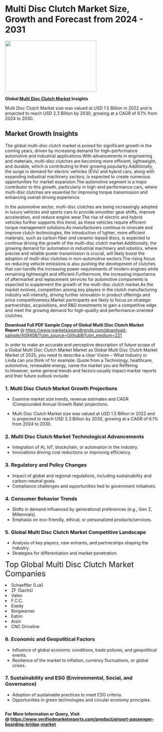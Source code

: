 <H1>Multi Disc Clutch Market Size, Growth and Forecast from 2024 - 2031</H1><img class="aligncenter size-medium wp-image-584254" src="https://thirdeyenews.in/wp-content/uploads/2024/09/Global-Market-Research-300x168.jpeg" alt="" width="300" height="168" /><p><strong>Global&nbsp;<a href="https://www.marketsizeandtrends.com/download-sample/409408/?utm_source=Github8j?utm_medium=221">Multi Disc Clutch Market</a> Insights</strong></p><p>Multi Disc Clutch Market size was valued at USD 1.5 Billion in 2022 and is projected to reach USD 2.3 Billion by 2030, growing at a CAGR of 6.1% from 2024 to 2030.</p><p><h2>Market Growth Insights</h2> <p>The global multi-disc clutch market is poised for significant growth in the coming years, driven by increasing demand for high-performance automotive and industrial applications.With advancements in engineering and materials, multi-disc clutches are becoming more efficient, lightweight, and durable, which is contributing to their growing popularity.Additionally, the surge in demand for electric vehicles (EVs) and hybrid cars, along with expanding industrial machinery sectors, is expected to create numerous opportunities for market expansion.The automotive segment is a major contributor to this growth, particularly in high-end performance cars, where multi-disc clutches are essential for improving torque transmission and enhancing overall driving experience.</p> <p>In the automotive sector, multi-disc clutches are being increasingly adopted in luxury vehicles and sports cars to provide smoother gear shifts, improve acceleration, and reduce engine wear.The rise of electric and hybrid vehicles further supports this trend, as these vehicles require efficient torque management solutions.As manufacturers continue to innovate and improve clutch technologies, the introduction of lighter, more efficient materials, such as carbon fiber and ceramic-based discs, is expected to continue driving the growth of the multi-disc clutch market.Additionally, the growing demand for automation in industrial machinery and robotics, where precise and reliable power transmission is crucial, will likely boost the adoption of multi-disc clutches in non-automotive sectors.The rising focus on reducing vehicle emissions is also pushing the development of clutches that can handle the increasing power requirements of modern engines while remaining lightweight and efficient.Furthermore, the increasing importance of aftermarket and replacement services for automotive components is expected to supplement the growth of the multi-disc clutch market.As the market evolves, competition among key players in the clutch manufacturing industry will intensify, driving further innovation in product offerings and price competitiveness.Market participants are likely to focus on strategic partnerships, acquisitions, and R&D investments to gain a competitive edge and meet the growing demand for high-quality and performance-oriented clutches.<p><span class=""><strong>Download Full PDF Sample Copy of Global Multi Disc Clutch Market Report</strong> @ <a href="https://www.marketsizeandtrends.com/download-sample/409408/?utm_source=Github8j?utm_medium=221" target="_blank">https://www.marketsizeandtrends.com/download-sample/409408/?utm_source=Github8j?utm_medium=221</a></span></p><p>In order to make an accurate and perceptive description of future scope of a Global&nbsp;Multi Disc Clutch Market Market as Global&nbsp;Multi Disc Clutch Market Market of 2025, you need to describe a clear Vision &ndash; What Industry or Linda can you think of for example: Quote from a Technology, healthcare, automotive, renewable energy, name the market you are Reffering to.However, some general trends and factors usually impact market reports and their future outlook include:</p><h3>1.&nbsp;<strong>Multi Disc Clutch Market Growth Projections</strong></h3><ul><li>Examine market size trends, revenue estimates and CAGR (Compounded Annual Growth Rate) projections.</li><li><p>Multi Disc Clutch Market size was valued at USD 1.5 Billion in 2022 and is projected to reach USD 2.3 Billion by 2030, growing at a CAGR of 6.1% from 2024 to 2030.</p></li></ul><h3>2.&nbsp;<strong>Multi Disc Clutch Market Technological Advancements</strong></h3><ul><li>Integration of AI, IoT, blockchain, or automation in the industry.</li><li>Innovations driving cost reductions or improving efficiency.</li></ul><h3>3.&nbsp;<strong>Regulatory and Policy Changes</strong></h3><ul><li>Impact of global and regional regulations, including sustainability and carbon-neutral goals.</li><li>Compliance challenges and opportunities tied to government initiatives.</li></ul><h3>4.&nbsp;<strong>Consumer Behavior Trends</strong></h3><ul><li>Shifts in demand influenced by generational preferences (e.g., Gen Z, Millennials).</li><li>Emphasis on eco-friendly, ethical, or personalized products/services.</li></ul><h3>5.&nbsp;<strong>Global Multi Disc Clutch Market Competitive Landscape</strong></h3><ul><li>Analysis of key players, new entrants, and partnerships shaping the industry.</li><li>Strategies for differentiation and market penetration.</li></ul><p data-pm-slice="1 1 []"><span style="color: inherit; font-family: inherit; font-size: 25px;">Top Global Multi Disc Clutch Market Companies</span></p><div class="" data-test-id=""><p><li>Schaeffler (Luk)</li><li> ZF (Sachs)</li><li> Valeo</li><li> F.C.C.</li><li> Exedy</li><li> Borgwarner</li><li> Eaton</li><li> Aisin</li><li> CNC Driveline</li></p></div><h3>6.&nbsp;<strong>Economic and Geopolitical Factors</strong></h3><ul><li>Influence of global economic conditions, trade policies, and geopolitical events.</li><li>Resilience of the market to inflation, currency fluctuations, or global crises.</li></ul><h3>7.&nbsp;<strong>Sustainability and ESG (Environmental, Social, and Governance)</strong></h3><ul><li>Adoption of sustainable practices to meet ESG criteria.</li><li>Opportunities in green technologies and circular economy principles.</li></ul><h2><strong style="font-size: 14px;">For More Information or Query, Visit @&nbsp;</strong><a style="background-color: #ffffff; font-size: 14px;" href="https://www.marketsizeandtrends.com/report/multi-disc-clutch-market/" target="_blank">https://www.verifiedmarketreports.com/product/airport-passenger-boarding-bridge-market</a></h2>